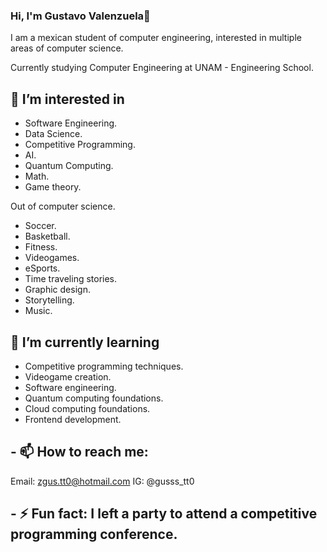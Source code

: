 ### Hi, I'm Gustavo Valenzuela👋

I am a mexican student of computer engineering, interested in multiple areas of computer science.

Currently studying Computer Engineering at UNAM - Engineering School.

## 🔭 I’m interested in

- Software Engineering.
- Data Science.
- Competitive Programming.
- AI.
- Quantum Computing.
- Math.
- Game theory.

Out of computer science.

- Soccer.
- Basketball.
- Fitness.
- Videogames.
- eSports.
- Time traveling stories.
- Graphic design.
- Storytelling.
- Music.


## 🌱 I’m currently learning

- Competitive programming techniques.
- Videogame creation.
- Software engineering.
- Quantum computing foundations.
- Cloud computing foundations.
- Frontend development.

## - 📫 How to reach me: 

Email: <zgus.tt0@hotmail.com>
IG: @gusss_tt0

## - ⚡ Fun fact: I left a party to attend a competitive programming conference.
<!--
**GustavoVaAsc/GustavoVaAsc** is a ✨ _special_ ✨ repository because its `README.md` (this file) appears on your GitHub profile.

Here are some ideas to get you started:

- 🔭 I’m currently working on ...
- 🌱 I’m currently learning ...
- 👯 I’m looking to collaborate on ...
- 🤔 I’m looking for help with ...
- 💬 Ask me about ...
- 📫 How to reach me: ...
- 😄 Pronouns: ...
- ⚡ Fun fact: ...
-->
